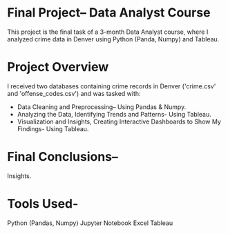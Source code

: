 # Final Project– Data Analyst Course
This project is the final task of a 3-month Data Analyst course, where I analyzed crime data in Denver using Python (Panda, Numpy) and Tableau.

# Project Overview
I received two databases containing crime records in Denver ('crime.csv' and 'offense_codes.csv') and was tasked with:
- Data Cleaning and Preprocessing– Using Pandas & Numpy.
- Analyzing the Data, Identifying Trends and Patterns- Using Tableau.
- Visualization and Insights, Creating Interactive Dashboards to Show My Findings- Using Tableau.

# Final Conclusions– 
Insights.

# Tools Used-
Python (Pandas, Numpy)
Jupyter Notebook
Excel
Tableau
